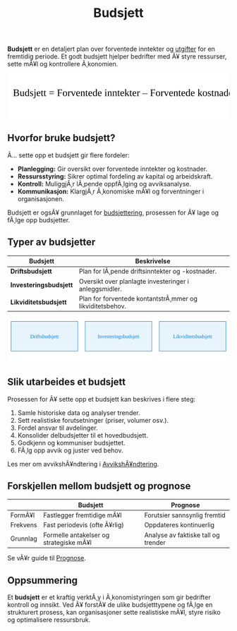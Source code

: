 ﻿---
title: "Budsjett"
meta_title: "Budsjett"
meta_description: '**Budsjett** er en detaljert plan over forventede inntekter og [utgifter](/blogs/regnskap/utgift "Utgift “ Komplett Guide til Utgifter i Norsk Regnskap") for ...'
slug: budsjett
type: blog
layout: pages/single
---

**Budsjett** er en detaljert plan over forventede inntekter og [utgifter](/blogs/regnskap/utgift "Utgift “ Komplett Guide til Utgifter i Norsk Regnskap") for en fremtidig periode. Et godt budsjett hjelper bedrifter med Ã¥ styre ressurser, sette mÃ¥l og kontrollere Ã¸konomien.

![Budsjettformel](budsjett-formel.svg)

## Hvorfor bruke budsjett?

Ã… sette opp et budsjett gir flere fordeler:

* **Planlegging:** Gir oversikt over forventede inntekter og kostnader.
* **Ressursstyring:** Sikrer optimal fordeling av kapital og arbeidskraft.
* **Kontroll:** MuliggjÃ¸r lÃ¸pende oppfÃ¸lging og avviksanalyse.
* **Kommunikasjon:** KlargjÃ¸r Ã¸konomiske mÃ¥l og forventninger i organisasjonen.

Budsjett er ogsÃ¥ grunnlaget for [budsjettering](/blogs/regnskap/hva-er-budsjettering "Hva er Budsjettering? Komplett Guide til Budsjettplanlegging for Bedrifter"), prosessen for Ã¥ lage og fÃ¸lge opp budsjetter.

## Typer av budsjetter

| Budsjett               | Beskrivelse                                                   |
|------------------------|---------------------------------------------------------------|
| **Driftsbudsjett**     | Plan for lÃ¸pende driftsinntekter og -kostnader.               |
| **Investeringsbudsjett** | Oversikt over planlagte investeringer i anleggsmidler.       |
| **Likviditetsbudsjett** | Plan for forventede kontantstrÃ¸mmer og likviditetsbehov.      |

![Oversikt over budsjetttyper](budsjett-typer-oversikt.svg)

## Slik utarbeides et budsjett

Prosessen for Ã¥ sette opp et budsjett kan beskrives i flere steg:

1. Samle historiske data og analyser trender.
2. Sett realistiske forutsetninger (priser, volumer osv.).
3. Fordel ansvar til avdelinger.
4. Konsolider delbudsjetter til et hovedbudsjett.
5. Godkjenn og kommuniser budsjettet.
6. FÃ¸lg opp avvik og juster ved behov.

Les mer om avvikshÃ¥ndtering i [AvvikshÃ¥ndtering](/blogs/regnskap/hva-er-avvikshÃ¥ndtering "Hva er AvvikshÃ¥ndtering i Regnskap? Prosess, Metoder og Beste Praksis").

## Forskjellen mellom budsjett og prognose

|                      | **Budsjett**                                                  | **Prognose**                                                    |
|----------------------|---------------------------------------------------------------|-----------------------------------------------------------------|
| FormÃ¥l               | Fastlegger fremtidige mÃ¥l                                      | Forutsier sannsynlig fremtid                                     |
| Frekvens             | Fast periodevis (ofte Ã¥rlig)                                   | Oppdateres kontinuerlig                                         |
| Grunnlag             | Formelle antakelser og strategiske mÃ¥l                         | Analyse av faktiske tall og trender                              |

Se vÃ¥r guide til [Prognose](/blogs/regnskap/hva-er-prognose "Hva er Prognose? Komplett Guide til Prognoseplanlegging").

## Oppsummering

Et **budsjett** er et kraftig verktÃ¸y i Ã¸konomistyringen som gir bedrifter kontroll og innsikt. Ved Ã¥ forstÃ¥ de ulike budsjetttypene og fÃ¸lge en strukturert prosess, kan organisasjoner sette realistiske mÃ¥l, styre risiko og optimalisere ressursbruk.



